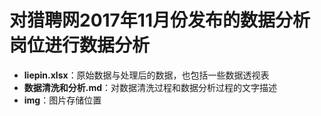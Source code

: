 # 对猎聘网2017年11月份发布的数据分析岗位进行数据分析
- **liepin.xlsx**：原始数据与处理后的数据，也包括一些数据透视表
- **数据清洗和分析.md**：对数据清洗过程和数据分析过程的文字描述
- **img**：图片存储位置

